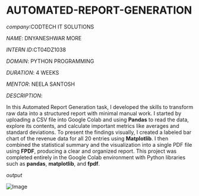 # AUTOMATED-REPORT-GENERATION

*company*:CODTECH IT SOLUTIONS

*NAME*: DNYANESHWAR MORE

*INTERN ID*:CT04DZ1038

*DOMAIN*: PYTHON PROGRAMMING

*DURATION*: 4 WEEKS 

*MENTOR*: NEELA SANTOSH

*DESCRIPTION*:


In this Automated Report Generation task, I developed the skills to transform raw data into a structured report with minimal manual work. I started by uploading a CSV file into Google Colab and using **Pandas** to read the data, explore its contents, and calculate important metrics like averages and standard deviations. To present the findings visually, I created a labeled bar chart of the revenue data for all 20 entries using **Matplotlib**. I then combined the statistical summary and the visualization into a single PDF file using **FPDF**, producing a clear and organized report. This project was completed entirely in the Google Colab environment with Python libraries such as **pandas**, **matplotlib**, and **fpdf**.



*output*

![Image](https://github.com/user-attachments/assets/f36f904e-1fe3-41a9-bdb1-1dc4162725ed)




